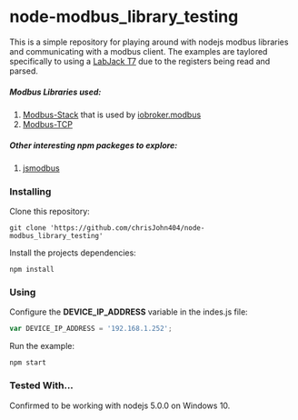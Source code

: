 # node-modbus_library_testing

This is a simple repository for playing around with nodejs modbus libraries and communicating with a modbus client.  The examples are taylored specifically to using a [LabJack T7](https://labjack.com/products/t7) due to the registers being read and parsed.

##### Modbus Libraries used:
1. [Modbus-Stack](https://www.npmjs.com/package/modbus-stack) that is used by [iobroker.modbus](https://www.npmjs.com/package/iobroker.modbus)
2. [Modbus-TCP](https://www.npmjs.com/package/modbus-tcp)

##### Other interesting npm packeges to explore:
1. [jsmodbus](https://www.npmjs.com/package/jsmodbus)


### Installing
Clone this repository:
```
git clone 'https://github.com/chrisJohn404/node-modbus_library_testing'
```
Install the projects dependencies:
```
npm install
```

### Using
Configure the **DEVICE_IP_ADDRESS** variable in the indes.js file:
```javascript
var DEVICE_IP_ADDRESS = '192.168.1.252';
```
Run the example:
```
npm start
```

### Tested With...
Confirmed to be working with nodejs 5.0.0 on Windows 10.
